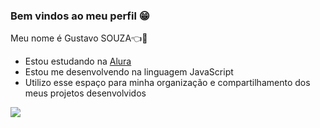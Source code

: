 ### Bem vindos ao meu perfil 😁

Meu nome é Gustavo SOUZA👈👀

- Estou estudando na [Alura](https://www.alura.com.br)
- Estou me desenvolvendo na linguagem JavaScript
- Utilizo esse espaço para minha organização e compartilhamento dos meus projetos desenvolvidos

![](https://github.com/user-attachments/assets/0f485dbe-cc2b-4d9d-bd15-b1a5ba7b40c7)


